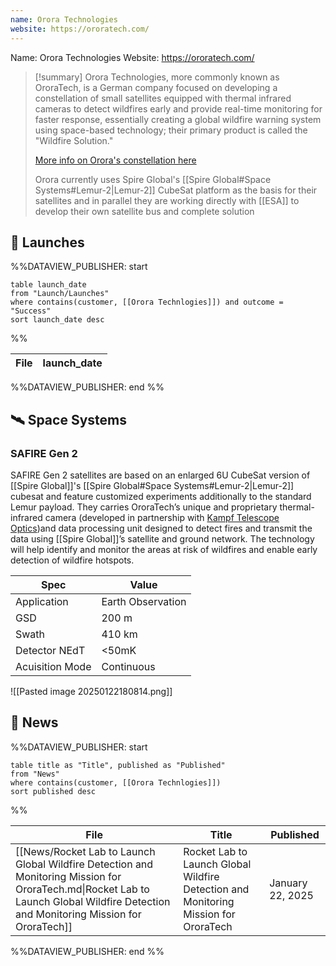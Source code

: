 ```yaml
---
name: Orora Technologies
website: https://ororatech.com/
---
```

Name: Orora Technologies
Website: https://ororatech.com/

>[!summary]
>Orora Technologies, more commonly known as OroraTech, is a German company focused on developing a constellation of small satellites equipped with thermal infrared cameras to detect wildfires early and provide real-time monitoring for faster response, essentially creating a global wildfire warning system using space-based technology; their primary product is called the "Wildfire Solution."
>
>[More info on Orora's constellation here](http://gsics.atmos.umd.edu/pub/Development/LunarCalibrationWS2023/4j_Rio%20Fernandes_OroraTech.pdf)
>
>Orora currently uses Spire Global's [[Spire Global#Space Systems#Lemur-2|Lemur-2]] CubeSat platform as the basis for their satellites and in parallel they are working directly with [[ESA]] to develop their own satellite bus and complete solution


## 🚀 Launches
%%DATAVIEW_PUBLISHER: start
```
table launch_date
from "Launch/Launches"
where contains(customer, [[Orora Technlogies]]) and outcome = "Success"
sort launch_date desc
```
%%

| File | launch_date |
| ---- | ----------- |

%%DATAVIEW_PUBLISHER: end %%

## 🛰️ Space Systems

### SAFIRE Gen 2

SAFIRE Gen 2 satellites are based on an enlarged 6U CubeSat version of [[Spire Global]]'s [[Spire Global#Space Systems#Lemur-2|Lemur-2]] cubesat and feature customized experiments additionally to the standard Lemur payload.
They carries OroraTech’s unique and proprietary thermal-infrared camera (developed in partnership with [Kampf Telescope Optics](https://www.ktoptics.de/))and data processing unit designed to detect fires and transmit the data using [[Spire Global]]’s satellite and ground network. The technology will help identify and monitor the areas at risk of wildfires and enable early detection of wildfire hotspots.

| Spec            | Value             |
| --------------- | ----------------- |
| Application     | Earth Observation |
| GSD             | 200 m             |
| Swath           | 410 km            |
| Detector NEdT   | <50mK             |
| Acuisition Mode | Continuous        |

![[Pasted image 20250122180814.png]]

## 📰 News
%%DATAVIEW_PUBLISHER: start
```
table title as "Title", published as "Published"
from "News"
where contains(customer, [[Orora Technlogies]])
sort published desc
```
%%

| File                                                                                                                                                                                 | Title                                                                               | Published        |
| ------------------------------------------------------------------------------------------------------------------------------------------------------------------------------------ | ----------------------------------------------------------------------------------- | ---------------- |
| [[News/Rocket Lab to Launch Global Wildfire Detection and Monitoring Mission for OroraTech.md\|Rocket Lab to Launch Global Wildfire Detection and Monitoring Mission for OroraTech]] | Rocket Lab to Launch Global Wildfire Detection and Monitoring Mission for OroraTech | January 22, 2025 |

%%DATAVIEW_PUBLISHER: end %%